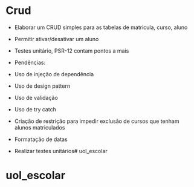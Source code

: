 # Crud

- Elaborar um CRUD simples para as tabelas de matricula, curso, aluno
- Permitir ativar/desativar um aluno
- Testes unitário, PSR-12 contam pontos a mais

- Pendências: 
- Uso de injeção de dependência
- Uso de design pattern
- Uso de validação
- Uso de try catch
- Criação de restrição para impedir exclusão de cursos que tenham alunos matriculados
- Formatação de datas
- Realizar testes unitários# uol_escolar
# uol_escolar
